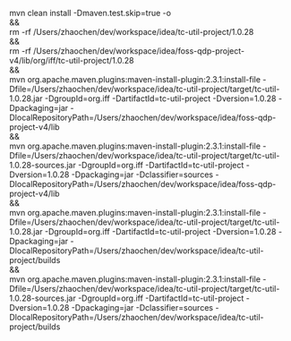 mvn clean install -Dmaven.test.skip=true -o \
&& \
rm -rf /Users/zhaochen/dev/workspace/idea/tc-util-project/1.0.28 \
&& \
rm -rf /Users/zhaochen/dev/workspace/idea/foss-qdp-project-v4/lib/org/iff/tc-util-project/1.0.28 \
&& \
mvn org.apache.maven.plugins:maven-install-plugin:2.3.1:install-file -Dfile=/Users/zhaochen/dev/workspace/idea/tc-util-project/target/tc-util-1.0.28.jar -DgroupId=org.iff -DartifactId=tc-util-project -Dversion=1.0.28 -Dpackaging=jar -DlocalRepositoryPath=/Users/zhaochen/dev/workspace/idea/foss-qdp-project-v4/lib \
&& \
mvn org.apache.maven.plugins:maven-install-plugin:2.3.1:install-file -Dfile=/Users/zhaochen/dev/workspace/idea/tc-util-project/target/tc-util-1.0.28-sources.jar -DgroupId=org.iff -DartifactId=tc-util-project -Dversion=1.0.28 -Dpackaging=jar -Dclassifier=sources -DlocalRepositoryPath=/Users/zhaochen/dev/workspace/idea/foss-qdp-project-v4/lib \
&& \
mvn org.apache.maven.plugins:maven-install-plugin:2.3.1:install-file -Dfile=/Users/zhaochen/dev/workspace/idea/tc-util-project/target/tc-util-1.0.28.jar -DgroupId=org.iff -DartifactId=tc-util-project -Dversion=1.0.28 -Dpackaging=jar -DlocalRepositoryPath=/Users/zhaochen/dev/workspace/idea/tc-util-project/builds \
&& \
mvn org.apache.maven.plugins:maven-install-plugin:2.3.1:install-file -Dfile=/Users/zhaochen/dev/workspace/idea/tc-util-project/target/tc-util-1.0.28-sources.jar -DgroupId=org.iff -DartifactId=tc-util-project -Dversion=1.0.28 -Dpackaging=jar -Dclassifier=sources -DlocalRepositoryPath=/Users/zhaochen/dev/workspace/idea/tc-util-project/builds

